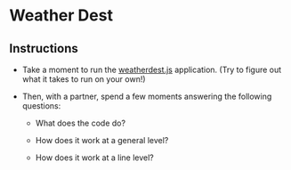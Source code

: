 # Weather Dest

## Instructions

* Take a moment to run the [weatherdest.js](weatherdest.js) application. (Try to figure out what it takes to run on your own!)

* Then, with a partner, spend a few moments answering the following questions:

  * What does the code do?

  * How does it work at a general level?

  * How does it work at a line level?

